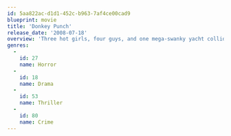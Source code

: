 ```yaml
---
id: 5aa822ac-d1d1-452c-b963-7af4ce00cad9
blueprint: movie
title: 'Donkey Punch'
release_date: '2008-07-18'
overview: 'Three hot girls, four guys, and one mega-swanky yacht collide for a serious night of drugs and sexual deviancy. One debaucherous act goes too far though, turning this teen joy ride into a weekend of bloody bedlam.'
genres:
  -
    id: 27
    name: Horror
  -
    id: 18
    name: Drama
  -
    id: 53
    name: Thriller
  -
    id: 80
    name: Crime
---
```

